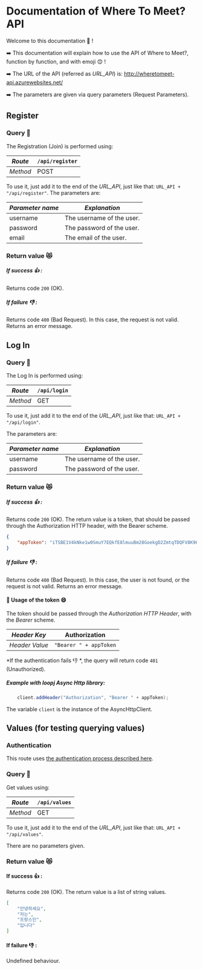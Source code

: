 ﻿# Documentation of Where To Meet? API #

Welcome to this documentation :raised_hands: !

:arrow_right: This documentation will explain how to use the API of Where to Meet?, function by function, and with emoji :blush: !

:arrow_right: The URL of the API (referred as *URL_API*) is: http://wheretomeet-api.azurewebsites.net/

:arrow_right: The parameters are given via query parameters (Request Parameters).

## Register ##
### Query :information_desk_person: ###
The Registration (Join) is performed using:

| *Route*  | `/api/register`|
|----------|----------------|
| *Method* | POST           |

To use it, just add it to the end of the *URL_API*, just like that: `URL_API + "/api/register"`.
The parameters are:

| *Parameter name*|  *Explanation*            |
|-----------------|---------------------------|
| username        | The username of the user. |
| password        | The password of the user. |
| email           | The email of the user.    |

### Return value :heart_eyes_cat: ###
##### If success :+1: : 
Returns code `200` (OK).
##### If failure :-1:  : 
Returns code `400` (Bad Request). In this case, the request is not valid.
Returns an error message.

## Log In ##
### Query :information_desk_person: ###
The Log In is performed using:

| *Route*  | `/api/login` |
|----------|--------------|
| *Method* | GET          |

To use it, just add it to the end of the *URL_API*, just like that: `URL_API + "/api/login"`.

The parameters are:

| *Parameter name*|  *Explanation*            |
|-----------------|---------------------------|
| username        | The username of the user. |
| password        | The password of the user. |

### Return value :heart_eyes_cat: ###
##### If success :+1: : 
Returns code `200` (OK).
The return value is a token, that should be passed through the Authorization HTTP header, with the Bearer scheme.

```json
{
	"appToken": "iTSBE1V4kNke1w0SmuY7EQkfE8lmuuBm28GoekgD2ZmtqTDQFV8K96gccfoYqmcTxT6rs0JDj5THq5oNXMARA8jRgEvwYN7D1F9"
}

```

##### If failure :-1: : 

Returns code `400` (Bad Request). In this case, the user is not found, or the request is not valid.
Returns an error message.

#### :milky_way: Usage of the token :smile: ####

The token should be passed through the *Authorization HTTP Header*, with the *Bearer* scheme.

| *Header Key*      | Authorization         |
|-------------------|-----------------------|
| *Header Value*    | `"Bearer " + appToken`|

*If the authentication fails :thumbsdown: *, the query will return code `401` (Unauthorized).

##### Example with loopj Async Http library:

```java
    client.addHeader("Authorization", "Bearer " + appToken);
```

The variable `client` is the instance of the AsyncHttpClient.

## Values (for testing querying values) ##

### Authentication
This route uses [the authentication process described here](https://github.com/ChristopherJdL/wheretomeet-server/blob/master/WhereToMeet/Documentation.md#milky_way-usage-of-the-token-smile).

### Query :information_desk_person: ###
Get values using:

| *Route*  | `/api/values` |
|----------|---------------|
| *Method* | GET           |

To use it, just add it to the end of the *URL_API*, just like that: `URL_API + "/api/values"`.

There are no parameters given.

### Return value :heart_eyes_cat: ###
#### If success :+1: : ####

Returns code `200` (OK).
The return value is a list of string values.

```json
[
	"안녕하세요",
	"저는",
	"프랑스인",
	"입니다"
]

```

#### If failure :-1:  : ####

Undefined behaviour.
